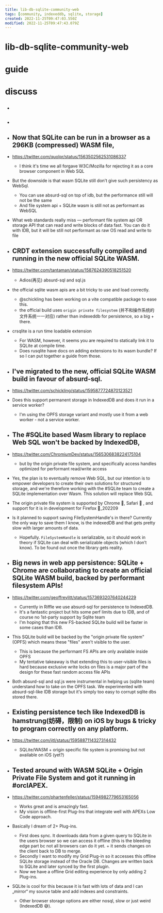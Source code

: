```yaml
---
title: lib-db-sqlite-community-web
tags: [community, indexeddb, sqlite, storage]
created: 2022-11-25T09:47:03.550Z
modified: 2022-11-25T09:47:43.079Z
---
```


# lib-db-sqlite-community-web

# guide

# discuss
- ## 

- ## 

- ## Now that SQLite can be run in a browser as a 296KB (compressed) WASM file, 
- https://twitter.com/quolpr/status/1563502562531086337
  - I think it's time we all forgave W3C/Mozilla for rejecting it as a core browser component in Web SQL
- But the downside is that wasm SQLite still don’t give such persistency as WebSql. 
  - You can use absurd-sql on top of idb, but the performance still will not be the same
  - And file system api + SQLite wasm is still not as performant as WebSQL
- What web standards really miss — performant file system api OR storage API that can read and write blocks of data fast. You can do it with IDB, but it will be still not performant as raw OS read and write to file

- ## CRDT extension successfully compiled and running in the new official SQLite WASM.
- https://twitter.com/tantaman/status/1587624390518251520
  - Adios(再见) absurd-sql and sql.js
- the official sqlite wasm apis are a bit tricky to use and load correctly. 
  - @schickling has been working on a vite compatible package to ease this.
  - the official build uses `origin private filesystem` (并不和操作系统的文件系统一一对应) rather than indexeddb for persistence, so a big + there.
- crsqlite is a run time loadable extension 
  - For WASM, however, it seems you are required to statically link it to SQLite at compile time.
  - Does rusqlite have docs on adding extensions to its wasm bundle? If so I can put together a guide from those.

- ## I've migrated to the new, official SQLite WASM build in favour of absurd-sql.
- https://twitter.com/schickling/status/1595877724870123521
- Does this support permanent storage in IndexedDB and does it run in a service worker?
  - I'm using the OPFS storage variant and mostly use it from a web worker - not a service worker.

- ## The #SQLite based Wasm library to replace Web SQL won't be backed by IndexedDB, 
- https://twitter.com/ChromiumDev/status/1565306838224175104
  - but by the origin private file system, and specifically access handles optimized for performant read/write access
- Yes, the plan is to eventually remove Web SQL, but our intention is to empower developers to create their own solutions for structured storage, and we're therefore working with the #SQLite team to create a SQLite implementation over Wasm. This solution will replace Web SQL
- The origin private file system is supported by Chrome 🛞, Safari 🧭 , and support for it is in development for Firefox 🦊_202209
- Is it planned to support saving FileSystemHandle's in there? Currently the only way to save them I know, is the indexedDB and that gets pretty slow with larger amounts of data.
  - Hopefully. `FileSystemHandle` is serializable, so it should work in theory if SQLite can deal with serializable objects (which I don’t know). To be found out once the library gets reality.

- ## Big news in web app persistence: SQLite + Chrome are collaborating to create an official SQLite WASM build, backed by performant filesystem APIs!
- https://twitter.com/geoffreylitt/status/1573693207640244229
  - Currently in Riffle we use absurd-sql for persistence to IndexedDB.
  - It's a fantastic project but hits some perf limits due to IDB, and of course no 1st-party support by Sqlite team
  - I'm hoping that this new FS-backed SQLite build will be faster in some cases than IDB. 
- This SQLite build will be backed by the "origin private file system" (OPFS) which means these "files" aren't visible to the user.
  - This is because the performant FS APIs are only available inside OPFS
  - My tentative takeaway is that extending this to user-visible files is hard because exclusive write locks on files is a major part of the design for these fast random access file APIs
- Both absurd-sql and sql.js were instrumental in helping us (sqlite team) understand how to take on the OPFS task. We experimented with absurd-sql-like IDB storage but it's simply too easy to corrupt sqlite dbs stored there.

- ## Existing persistence tech like IndexedDB is hamstrung(妨碍，限制) on iOS by bugs & tricky to program correctly on any platform.
- https://twitter.com/jitl/status/1595887114327314432
  - SQLite/WASM + origin specific file system is promising but not available on iOS (yet?)

- ## Tested around with WASM SQLite + Origin Private File System and got it running in #orclAPEX. 
- https://twitter.com/phartenfeller/status/1594982779653165056
  - Works great and is amazingly fast. 
  - My vision is offline-first Plug-Ins that integrate well with APEXs Low Code approach.
- Basically I dream of 2+ Plug-ins.
  - First does sync. It downloads data from a given query to SQLite in the users browser so we can access it offline (this is the bleeding edge part bc not all browsers can do it yet. + it sends changes on the client back to DB to merge.
  - Secondly I want to modify my Grid Plug-in so it accesses this offline SQLite storage instead of the Oracle DB. Changes are written back to SQLite and later synced by the first plugin.
  - Now we have a offline Grid editing experience by only adding 2 Plug-ins.
- SQLite is cool for this because it is fast with lots of data and I can „mirror“ my source table and add indexes and constraints.
  - Other browser storage options are either nosql, slow or just weird (IndexedDB 😅).
